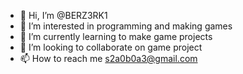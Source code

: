 - 👋 Hi, I’m @BERZ3RK1
- 👀 I’m interested in programming and making games 
- 🌱 I’m currently learning to make game projects 
- 💞️ I’m looking to collaborate on game project
- 📫 How to reach me s2a0b0a3@gmail.com

<!---
BERZ3RK1/BERZ3RK1 is a ✨ special ✨ repository because its `README.md` (this file) appears on your GitHub profile.
You can click the Preview link to take a look at your changes.
--->
